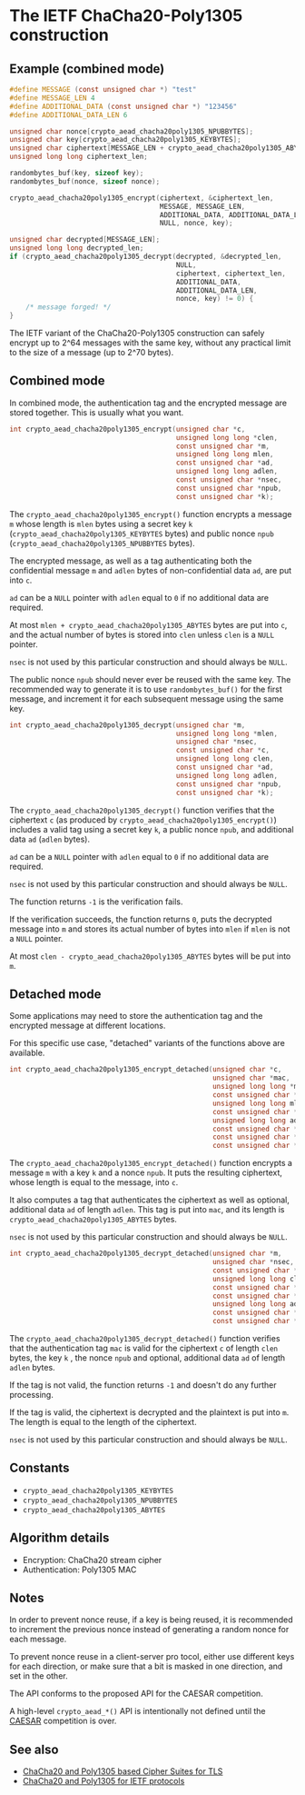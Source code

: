 # The IETF ChaCha20-Poly1305 construction

## Example (combined mode)

```c
#define MESSAGE (const unsigned char *) "test"
#define MESSAGE_LEN 4
#define ADDITIONAL_DATA (const unsigned char *) "123456"
#define ADDITIONAL_DATA_LEN 6

unsigned char nonce[crypto_aead_chacha20poly1305_NPUBBYTES];
unsigned char key[crypto_aead_chacha20poly1305_KEYBYTES];
unsigned char ciphertext[MESSAGE_LEN + crypto_aead_chacha20poly1305_ABYTES];
unsigned long long ciphertext_len;

randombytes_buf(key, sizeof key);
randombytes_buf(nonce, sizeof nonce);

crypto_aead_chacha20poly1305_encrypt(ciphertext, &ciphertext_len,
                                     MESSAGE, MESSAGE_LEN,
                                     ADDITIONAL_DATA, ADDITIONAL_DATA_LEN,
                                     NULL, nonce, key);

unsigned char decrypted[MESSAGE_LEN];
unsigned long long decrypted_len;
if (crypto_aead_chacha20poly1305_decrypt(decrypted, &decrypted_len,
                                         NULL,
                                         ciphertext, ciphertext_len,
                                         ADDITIONAL_DATA,
                                         ADDITIONAL_DATA_LEN,
                                         nonce, key) != 0) {
    /* message forged! */
}
```

The IETF variant of the ChaCha20-Poly1305 construction can safely encrypt up to 2^64 messages with the same key, without any practical limit to the size of a message (up to 2^70 bytes).

## Combined mode

In combined mode, the authentication tag and the encrypted message are stored together. This is usually what you want.

```c
int crypto_aead_chacha20poly1305_encrypt(unsigned char *c,
                                         unsigned long long *clen,
                                         const unsigned char *m,
                                         unsigned long long mlen,
                                         const unsigned char *ad,
                                         unsigned long long adlen,
                                         const unsigned char *nsec,
                                         const unsigned char *npub,
                                         const unsigned char *k);
```

The `crypto_aead_chacha20poly1305_encrypt()` function encrypts a message `m` whose length is `mlen` bytes using a secret key `k` (`crypto_aead_chacha20poly1305_KEYBYTES` bytes) and public nonce `npub` (`crypto_aead_chacha20poly1305_NPUBBYTES` bytes).

The encrypted message, as well as a tag authenticating both the confidential message `m` and `adlen` bytes of non-confidential data `ad`, are put into `c`.

`ad` can be a `NULL` pointer with `adlen` equal to `0` if no additional data are required.

At most `mlen + crypto_aead_chacha20poly1305_ABYTES` bytes are put into `c`, and the actual number of bytes is stored into `clen` unless `clen` is a `NULL` pointer.

`nsec` is not used by this particular construction and should always be `NULL`.

The public nonce `npub` should never ever be reused with the same key. The recommended way to generate it is to use `randombytes_buf()` for the first message, and increment it for each subsequent message using the same key.

```c
int crypto_aead_chacha20poly1305_decrypt(unsigned char *m,
                                         unsigned long long *mlen,
                                         unsigned char *nsec,
                                         const unsigned char *c,
                                         unsigned long long clen,
                                         const unsigned char *ad,
                                         unsigned long long adlen,
                                         const unsigned char *npub,
                                         const unsigned char *k);
```

The `crypto_aead_chacha20poly1305_decrypt()` function verifies that the ciphertext `c` (as produced by `crypto_aead_chacha20poly1305_encrypt()`) includes a valid tag using a secret key `k`, a public nonce `npub`, and additional data `ad` (`adlen` bytes).

`ad` can be a `NULL` pointer with `adlen` equal to `0` if no additional data are required.

`nsec` is not used by this particular construction and should always be `NULL`.

The function returns `-1` is the verification fails.

If the verification succeeds, the function returns `0`, puts the decrypted message into `m` and stores its actual number of bytes into `mlen` if `mlen` is not a `NULL` pointer.

At most `clen - crypto_aead_chacha20poly1305_ABYTES` bytes will be put into `m`.

## Detached mode

Some applications may need to store the authentication tag and the encrypted message at different locations.

For this specific use case, "detached" variants of the functions above are available.

```c
int crypto_aead_chacha20poly1305_encrypt_detached(unsigned char *c,
                                                  unsigned char *mac,
                                                  unsigned long long *maclen_p,
                                                  const unsigned char *m,
                                                  unsigned long long mlen,
                                                  const unsigned char *ad,
                                                  unsigned long long adlen,
                                                  const unsigned char *nsec,
                                                  const unsigned char *npub,
                                                  const unsigned char *k);
```

The `crypto_aead_chacha20poly1305_encrypt_detached()` function encrypts a message `m` with a key `k` and a nonce `npub`. It puts the resulting ciphertext, whose length is equal to the message, into `c`.

It also computes a tag that authenticates the ciphertext as well as optional, additional data `ad` of length `adlen`. This tag is put into `mac`, and its length is `crypto_aead_chacha20poly1305_ABYTES` bytes.

`nsec` is not used by this particular construction and should always be `NULL`.

```c
int crypto_aead_chacha20poly1305_decrypt_detached(unsigned char *m,
                                                  unsigned char *nsec,
                                                  const unsigned char *c,
                                                  unsigned long long clen,
                                                  const unsigned char *mac,
                                                  const unsigned char *ad,
                                                  unsigned long long adlen,
                                                  const unsigned char *npub,
                                                  const unsigned char *k);
```

The `crypto_aead_chacha20poly1305_decrypt_detached()` function verifies that the authentication tag `mac` is valid for the ciphertext `c` of length `clen` bytes, the key `k` , the nonce `npub` and optional, additional data `ad` of length `adlen` bytes.

If the tag is not valid, the function returns `-1` and doesn't do any further processing.

If the tag is valid, the ciphertext is decrypted and the plaintext is put into `m`. The length is equal to the length of the ciphertext.

`nsec` is not used by this particular construction and should always be `NULL`.

## Constants

- `crypto_aead_chacha20poly1305_KEYBYTES`
- `crypto_aead_chacha20poly1305_NPUBBYTES`
- `crypto_aead_chacha20poly1305_ABYTES`

## Algorithm details

- Encryption: ChaCha20 stream cipher
- Authentication: Poly1305 MAC

## Notes

In order to prevent nonce reuse, if a key is being reused, it is recommended to increment the previous nonce instead of generating a random nonce for each message.

To prevent nonce reuse in a client-server pro
tocol, either use different keys for each direction, or make sure that a bit is masked in one direction, and set in the other.

The API conforms to the proposed API for the CAESAR competition.

A high-level `crypto_aead_*()` API is intentionally not defined until the [CAESAR](http://competitions.cr.yp.to/caesar.html) competition is over.

## See also

- [ChaCha20 and Poly1305 based Cipher Suites for TLS](https://tools.ietf.org/html/draft-agl-tls-chacha20poly1305-04)
- [ChaCha20 and Poly1305 for IETF protocols](https://tools.ietf.org/html/rfc7539)
